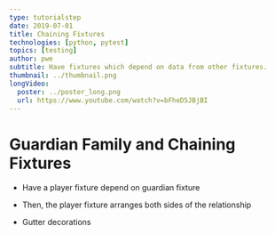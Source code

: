 ```yaml
---
type: tutorialstep
date: 2019-07-01
title: Chaining Fixtures
technologies: [python, pytest]
topics: [testing]
author: pwe
subtitle: Have fixtures which depend on data from other fixtures.
thumbnail: ../thumbnail.png
longVideo:
  poster: ../poster_long.png
  url: https://www.youtube.com/watch?v=bFheD5JBjBI
---
```


# Guardian Family and Chaining Fixtures

- Have a player fixture depend on guardian fixture

- Then, the player fixture arranges both sides of the relationship

- Gutter decorations
